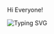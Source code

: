 Hi Everyone!

<img src="https://camo.githubusercontent.com/95d7684febbf0478e4cdfc78da5f8b0afbbb4af6b204ad1273d664e336c6a809/68747470733a2f2f726561646d652d747970696e672d7376672e64656d6f6c61622e636f6d3f666f6e743d466972612b436f64652673697a653d34302670617573653d3130303026636f6c6f723d303030304646266261636b67726f756e643d42384238423830302663656e7465723d74727565266d756c74696c696e653d747275652677696474683d353030266865696768743d313030266c696e65733d53696dc3b36e2b566974726961676f3b466c75747465722b446576656c6f706572" alt="Typing SVG" data-canonical-src="https://readme-typing-svg.demolab.com?font=Fira+Code&amp;size=40&amp;pause=1000&amp;color=0000FF&amp;background=B8B8B800&amp;center=true&amp;multiline=true&amp;width=500&amp;height=100&amp;lines=Simón+Vitriago;Arduino and PLC+Developer" style="max-width: 100%;">
